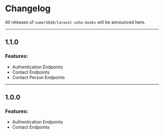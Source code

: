 # Changelog

All releases of `sumer5020/laravel-zoho-books` will be announced here.

-------------------------------

## 1.1.0

### Features:
* Authentication Endpoints
* Contact Endpoints
* Contact Person Endpoints

-------------------------------

## 1.0.0

### Features:
* Authentication Endpoints
* Contact Endpoints
